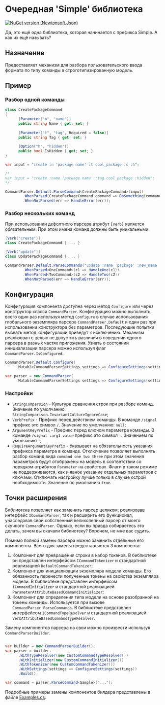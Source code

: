 # Очередная  'Simple' библиотека

[![NuGet version (Newtonsoft.Json)](https://img.shields.io/nuget/v/SimpleCommandParser.svg?style=flat-square)](https://www.nuget.org/packages/SimpleCommandParser/)

Да, это ещё одна библиотека, которая начинается с префикса Simple. А как их ещё называть?

## Назначение
Предоставляет механизм для разбора пользовательского ввода формата по типу команды в строготипизированную модель.

## Пример

### Разбор одной команды

```C#
class CreatePackageCommand
{ 
      [Parameter("n", "name")]
      public string Name { get; set; }
      
      [Parameter("t", "tag", Required = false)]
      public string Tag { get; set; }
      
      [Option("h", "hidden")]
      public bool IsHidden { get; set; }
}

var input = "create :n 'package name' :t cool_package :s :h"; 

/*
var input = "create :name 'package name' :tag cool_package :hidden";
*/

CommandParser.Default.ParseCommand<CreatePackageCommand>(input)
        .WhenParsed(CreatePackageCommand command => DoSomething(command))
        .WhenNotParsed(err => HandleError(err));
```

### Разбор нескольких команд

При использовании дефолтного парсера атрибут `[Verb]` является обязательным. При этом имена команд должны быть уникальными.

```C#
[Verb("create")]
class CreatePackageCommand { ... }

[Verb("update")]
class UpdatePackageCommand { ... }

CommandParser.Default.ParseCommands("update :name 'package' :new_name 'new package'", new [] { typeof(CreatePackageCommand), typeof(UpdatePackageCommand) })
        .WhenParsed<OneCommand>(c1 => HandleOne(c1))
        .WhenParsed<TwoCommand>(c2 => HandleTwo(c2))
        .WhenNotParsed(err => HandleError(err));
```

## Конфигурация

Конфигурация компонента доступна через метод `Configure` или через конструктор класса `CommandParser`. Конфигурацию можно выполнить всего один раз используя метод `Configure` в случае использования глобального экземпляра парсера `CommandParser.Default` и один раз при использовании конструктора без параметров. Последующие попытки вызвать метод конфигурации приведут к исключению. Механизм реализован с целью не допустить различия в поведении одного парсера в разных частях приложения. Узнать о состоянии инициализации парсера можно используя флаг ```CommandParser.IsConfigured```.

```C#
CommandParser.Default.Configure(
      MutableCommandParserSettings settings => ConfigureSettings(settings));
```
```C#
var parser = new CommandParser(
      MutableCommandParserSettings settings => ConfigureSettings(settings));
```

### Настройки

* `StringComparsion` - Культура сравнения строк при разборе команд. Значение по умолчанию: `StringComparison.InvariantCultureIgnoreCase`;
* `VerbPrefix` - Префикс перед действием команды. В команде `/signal` префикс это символ `/`. Значение по умолчанию: `null`;
* `ArgumentKeyPrefix` - Префикс перед ключом параметра команды. В команде `/signal :arg1 value` префикс это символ `:`. Значением по умолчанию `:`;
* `RequireArgumentKeyPrefix` - Указывает на обязательность указания префикса параметра в команде. Отключение позволяет выполнять разбор команд вида `command one two three` при этом значения параметров будут отображены на модель в соответствии со порядком атрибутов `Parameter` на свойствах. Флаги в таком режиме не поддерживаются, как и явное указание отдельных параметров с ключами. Отключать настройку лучше только в случае острой необходимости. Значение по умолчанию `true`.

## Точки расширения
Библиотека позволяет как заменить парсер целиком, реализовав интерфейс `ICommandParser`, так и расширить его функционал, унаследовав свой собственный великолепный парсер от моего скучного `CommandParser`. Однако, если вы правда собираетесь это делать, зачем вы скачали библиотеку? Впрочем, не мне вас судить.


Помимо полной замены парсера можно заменить отдельные его компоненты. Всего для замены предоставляется 3 компонента:
1. Компонент для превращения строки в набор токенов. В библиотеке он представлен интерфейсом `ICommandTokenizer` и стандартной реализацией `DefaultCommandTokenizer`;
2. Компонент для инициализации экземпляра модели команды. Его обязанность перенести полученные токены на свойства экземпляра модели. В библиотеке представлен интерфейсом `ICommandInitializer` и стандартной реализацией `ParameterAttributeBasedCommandInitializer`;
3. Компонент для определения типа модели на основе разобранной на токены команды. Используется при вызове `CommandParser.ParseCommands`. В библиотеке представлен интерфейсом `ICommandTypeResolver` и стандартной реализацией `VerbAttributeBasedCommandTypeResolver`.

Замену компонентов парсера на свои можно произвести используя `CommandParserBuilder`.
``` C#

var builder = new CommandParserBuilder();
var parser = builder.
      .WithTypeResolver(new CustomCommandTypeResolver())
      .WithInitializer(new CustomCommandInitializer())
      .WithTokenizer(new CustomCommandTokenizer())
      .WithSettings(settings => ConfigureSettings(settings))
      .Build();

var command = parser.ParseCommand<Sample>("...");
```
Подробные примеры замены компонентов билдера представлены в файле [Examples.cs](https://github.com/rex-core/SimpleCommandParser/blob/master/SimpleCommandParser.Examples/Examples.cs).
